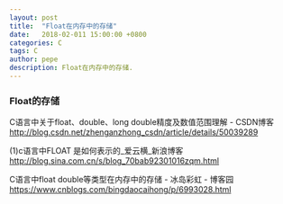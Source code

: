 ```yaml
---
layout: post
title:  "Float在内存中的存储"
date:   2018-02-011 15:00:00 +0800
categories: C
tags: C
author: pepe
description: Float在内存中的存储.
---
```


### Float的存储





C语言中关于float、double、long double精度及数值范围理解 - CSDN博客
http://blog.csdn.net/zhenganzhong_csdn/article/details/50039289

(1)c语言中FLOAT 是如何表示的_爱云横_新浪博客
http://blog.sina.com.cn/s/blog_70bab92301016zqm.html

C语言中float double等类型在内存中的存储 - 冰岛彩虹 - 博客园
https://www.cnblogs.com/bingdaocaihong/p/6993028.html













